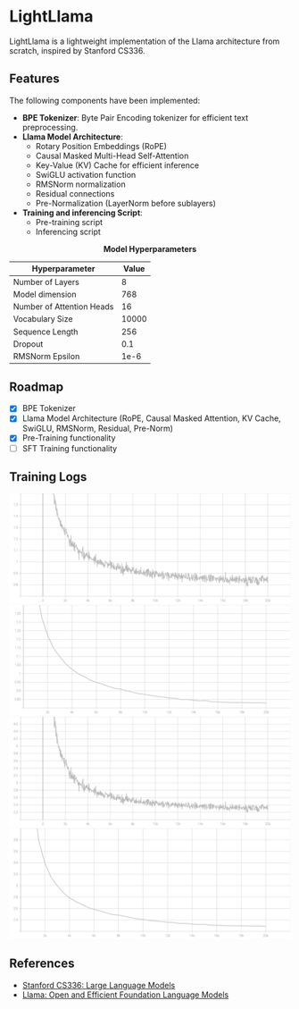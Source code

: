 # LightLlama

LightLlama is a lightweight implementation of the Llama architecture from scratch, inspired by Stanford CS336.

## Features

The following components have been implemented:

- **BPE Tokenizer**: Byte Pair Encoding tokenizer for efficient text preprocessing.
- **Llama Model Architecture**:
  - Rotary Position Embeddings (RoPE)
  - Causal Masked Multi-Head Self-Attention
  - Key-Value (KV) Cache for efficient inference
  - SwiGLU activation function
  - RMSNorm normalization
  - Residual connections
  - Pre-Normalization (LayerNorm before sublayers)
- **Training and inferencing Script**:
  - Pre-training script
  - Inferencing script

<div align="center">

<b>Model Hyperparameters</b>

| Hyperparameter         | Value         |
|-----------------------|--------------|
| Number of Layers      | 8            |
| Model dimension       | 768          |
| Number of Attention Heads | 16       |
| Vocabulary Size       | 10000        |
| Sequence Length       | 256          |
| Dropout               | 0.1          |
| RMSNorm Epsilon       | 1e-6         |

</div>

## Roadmap

- [x] BPE Tokenizer
- [x] Llama Model Architecture (RoPE, Causal Masked Attention, KV Cache, SwiGLU, RMSNorm, Residual, Pre-Norm)
- [x] Pre-Training functionality
- [ ] SFT Training functionality

## Training Logs

![train loss](./diagrams/training_loss.svg "train loss")
![validation loss](./diagrams/validation_loss.svg "validation loss")
![train perplexity](./diagrams/training_perplexity.svg "train perplexity")
![validation perplexity](./diagrams/validation_perplexity.svg "validation perplexity")

## References

- [Stanford CS336: Large Language Models](https://web.stanford.edu/class/cs336/)
- [Llama: Open and Efficient Foundation Language Models](https://arxiv.org/abs/2302.13971)
